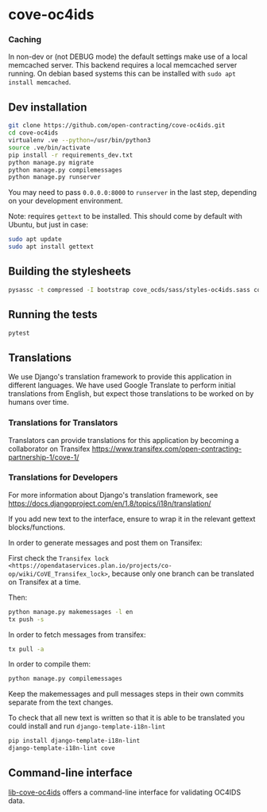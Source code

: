 # cove-oc4ids

### Caching

In non-dev or (not DEBUG mode) the default settings make use of a local memcached server. This backend requires a local memcached server running. On debian based systems this can be installed with `sudo apt install memcached`.

## Dev installation

```bash
git clone https://github.com/open-contracting/cove-oc4ids.git
cd cove-oc4ids
virtualenv .ve --python=/usr/bin/python3
source .ve/bin/activate
pip install -r requirements_dev.txt
python manage.py migrate
python manage.py compilemessages
python manage.py runserver
```

You may need to pass `0.0.0.0:8000` to `runserver` in the last step, depending on your development environment.

Note: requires `gettext` to be installed. This should come by default with Ubuntu, but just in case:

```bash
sudo apt update
sudo apt install gettext
```

## Building the stylesheets

```bash
pysassc -t compressed -I bootstrap cove_ocds/sass/styles-oc4ids.sass cove_ocds/static/dataexplore/css/bootstrap-oc4ids.css
```

## Running the tests

```bash
pytest
```

## Translations

We use Django's translation framework to provide this application in different languages.
We have used Google Translate to perform initial translations from English, but expect those translations to be worked on by humans over time.

### Translations for Translators

Translators can provide translations for this application by becoming a collaborator on Transifex https://www.transifex.com/open-contracting-partnership-1/cove-1/

### Translations for Developers

For more information about Django's translation framework, see https://docs.djangoproject.com/en/1.8/topics/i18n/translation/

If you add new text to the interface, ensure to wrap it in the relevant gettext blocks/functions.

In order to generate messages and post them on Transifex:

First check the `Transifex lock <https://opendataservices.plan.io/projects/co-op/wiki/CoVE_Transifex_lock>`, because only one branch can be translated on Transifex at a time.

Then:

```bash
python manage.py makemessages -l en
tx push -s
```

In order to fetch messages from transifex:

```bash
tx pull -a
```

In order to compile them:

```bash
python manage.py compilemessages
```

Keep the makemessages and pull messages steps in their own commits separate from the text changes.

To check that all new text is written so that it is able to be translated you could install and run `django-template-i18n-lint`

```bash
pip install django-template-i18n-lint
django-template-i18n-lint cove
```

## Command-line interface

[lib-cove-oc4ids](https://github.com/open-contracting/lib-cove-oc4ids) offers a command-line interface for validating OC4IDS data.
